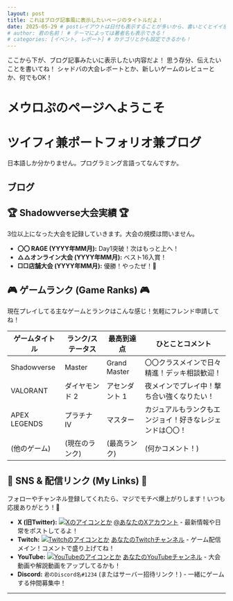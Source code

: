 ```yaml
---
layout: post
title: これはブログ記事風に表示したいページのタイトルだよ！
date: 2025-05-29 # postレイアウトは日付も表示することが多いから、書いとくとイイ感じ！
# author: 君の名前！ # テーマによっては著者名も表示できる！
# categories: [イベント, レポート] # カテゴリとかも設定できるかも！
---
```


ここから下が、ブログ記事みたいに表示したい内容だよ！
思う存分、伝えたいことを書いてね！
シャドバの大会レポートとか、新しいゲームのレビューとか、何でもOK！

# メウロぷのページへようこそ
# ツイフィ兼ポートフォリオ兼ブログ

日本語しか分かりません。プログラミング言語ってなんですか。

## ブログ

## 🏆 Shadowverse大会実績 🏆

3位以上になった大会を記録していきます。大会の規模は問いません。

* **〇〇 RAGE (YYYY年MM月):** Day1突破！次はもっと上へ！
* **△△オンライン大会 (YYYY年MM月):** ベスト16入賞！
* **□□店舗大会 (YYYY年MM月):** 優勝！やったぜ！🥇

## 🎮 ゲームランク (Game Ranks) 🎮

現在プレイしてる主なゲームとランクはこんな感じ！気軽にフレンド申請してね！

| ゲームタイトル     | ランク/ステータス | 最高到達点     | ひとことコメント                               |
|----------------|---------------|------------|--------------------------------------------|
| Shadowverse    | Master        | Grand Master | 〇〇クラスメインで日々精進！デッキ相談歓迎！        |
| VALORANT       | ダイヤモンド 2   | アセンダント 1 | 夜メインでプレイ中！撃ち合い強くなりたい！        |
| APEX LEGENDS   | プラチナ IV     | マスター     | カジュアルもランクもエンジョイ！好きなレジェンドは〇〇！ |
| (他のゲーム)    | (現在のランク)   | (最高ランク) | (何かコメント！)                               |

## 🔗 SNS & 配信リンク (My Links) 🔗

フォローやチャンネル登録してくれたら、マジでモチベ爆上がりします！いつも応援ありがとう！💖

* **X (旧Twitter):** [![Xのアイコンとか](ここにXアイコン画像のURLとかあれば)](https://twitter.com/あなたのXアカウント) [@あなたのXアカウント](https://twitter.com/あなたのXアカウント) - 最新情報や日常をポストしてるよ！
* **Twitch:** [![Twitchのアイコンとか](ここにTwitchアイコン画像のURLとかあれば)](https://twitch.tv/あなたのTwitchチャンネル) [あなたのTwitchチャンネル](https://twitch.tv/あなたのTwitchチャンネル) - ゲーム配信メイン！コメントで盛り上げてね！
* **YouTube:** [![YouTubeのアイコンとか](ここにYouTubeアイコン画像のURLとかあれば)](https://youtube.com/あなたのYouTubeチャンネル) [あなたのYouTubeチャンネル](https://youtube.com/あなたのYouTubeチャンネル) - 大会動画や解説動画をアップしてるかも！
* **Discord:** `君のDiscord名#1234` (またはサーバー招待リンク！) - 一緒にゲームする仲間募集中！

---
